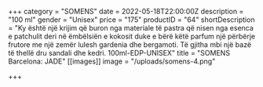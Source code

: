 +++
category = "SOMENS"
date = 2022-05-18T22:00:00Z
description = "100 ml"
gender = "Unisex"
price = "175"
productID = "64"
shortDescription = "Ky është një krijim që buron nga materiale të pastra që nisen nga esenca e patchulit deri në ëmbëlsiën e kokosit duke e bërë këtë parfum një përbërje frutore me një zemër lulesh gardenia dhe bergamoti. Të gjitha mbi një bazë të thellë dru sandali dhe kedri. 100ml-EDP-UNISEX"
title = "SOMENS Barcelona: JADE"
[[images]]
image = "/uploads/somens-4.png"

+++
